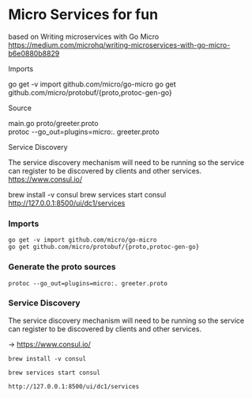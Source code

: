 # Micro Services for fun


based on Writing microservices with Go Micro https://medium.com/microhq/writing-microservices-with-go-micro-b6e0880b8829

Imports

go get -v import github.com/micro/go-micro
go get github.com/micro/protobuf/{proto,protoc-gen-go}

Source 

main.go
proto/greeter.proto    
protoc --go_out=plugins=micro:. greeter.proto

Service Discovery

The service discovery mechanism will need to be running so the service can register to be discovered by clients and other services. https://www.consul.io/

brew install -v consul 
brew services start consul
http://127.0.0.1:8500/ui/dc1/services

### Imports

    go get -v import github.com/micro/go-micro
    go get github.com/micro/protobuf/{proto,protoc-gen-go}

### Generate the proto sources 

    protoc --go_out=plugins=micro:. greeter.proto

### Service Discovery

The service discovery mechanism will need to be running so the service can register to be discovered by clients and other services. 

-> https://www.consul.io/


    brew install -v consul 

    brew services start consul

    http://127.0.0.1:8500/ui/dc1/services
